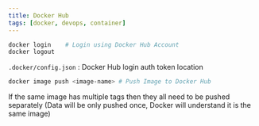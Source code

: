 ```yaml
---
title: Docker Hub
tags: [docker, devops, container]
---
```


````bash
docker login 	# Login using Docker Hub Account
docker logout
````

`.docker/config.json` : Docker Hub login auth token location

````bash
docker image push <image-name> # Push Image to Docker Hub
````

If the same image has multiple tags then they all need to be pushed separately (Data will be only pushed once, Docker will understand it is the same image)